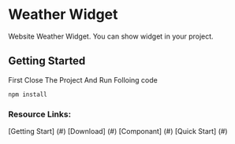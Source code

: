 # Weather Widget

Website Weather Widget. You can show widget in your project.

## Getting Started

First Close The Project And Run Folloing code

```
npm install
```

### Resource Links:
[Getting Start] (#)
[Download] (#)
[Componant] (#)
[Quick Start] (#)

